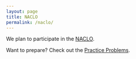 ```yaml
---
layout: page
title: NACLO
permalink: /naclo/
---
```


We plan to participate in the [NACLO](http://nacloweb.org/).

Want to prepare? Check out the [Practice Problems](http://nacloweb.org/practice.php).
